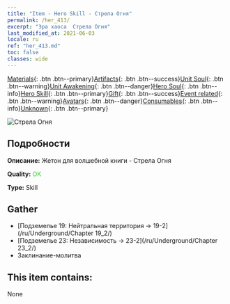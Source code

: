 ```yaml
---
title: "Item - Hero Skill - Стрела Огня"
permalink: /her_413/
excerpt: "Эра хаоса  Стрела Огня"
last_modified_at: 2021-06-03
locale: ru
ref: "her_413.md"
toc: false
classes: wide
---
```

 [Materials](/ItemsRU/){: .btn .btn--primary}[Artifacts](/ItemsRU/Artifacts/){: .btn .btn--success}[Unit Soul](/ItemsRU/UnitSoul/){: .btn .btn--warning}[Unit Awakening](/ItemsRU/UnitAwakening/){: .btn .btn--danger}[Hero Soul](/ItemsRU/HeroSoul/){: .btn .btn--info}[Hero Skill](/ItemsRU/HeroSkill/){: .btn .btn--primary}[Gift](/ItemsRU/Gift/){: .btn .btn--success}[Event related](/ItemsRU/Events/){: .btn .btn--warning}[Avatars](/ItemsRU/Avatars/){: .btn .btn--danger}[Consumables](/ItemsRU/Consumables/){: .btn .btn--info}[Unknown](/ItemsRU/Unknown/){: .btn .btn--primary}

 ![Стрела Огня](/images/t/ps_liehuoshenjian.png)

## Подробности
 **Описание:** Жетон для волшебной книги - Стрела Огня

 **Quality:** <span style="color: #32CD32">OK</span>

 **Type:** Skill

## Gather

*    [Подземелье 19: Нейтральная территория -> 19-2](/ru/Underground/Chapter 19_2/) 
*    [Подземелье 23: Независимость -> 23-2](/ru/Underground/Chapter 23_2/) 
*    Заклинание-молитва 

## This item contains:

  None

